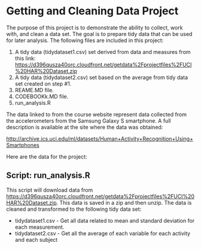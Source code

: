 # Getting and Cleaning Data Project

The purpose of this project is to demonstrate the ability to collect, work with, and clean a data set. The goal is to prepare tidy data that can be used for later analysis.
The following files are included in this project:
 1) A tidy data (tidydataset1.csv) set derived from data and measures from this link: https://d396qusza40orc.cloudfront.net/getdata%2Fprojectfiles%2FUCI%20HAR%20Dataset.zip 
 2) A tidy data (tidydataset2.csv) set based on the average from tidy data set created on step #1.
 3) REAME.MD file.
 4) CODEBOOKk.MD file.
 5) run_analysis.R

The data linked to from the course website represent data collected from the accelerometers from the Samsung Galaxy S smartphone. 
A full description is available at the site where the data was obtained: 

http://archive.ics.uci.edu/ml/datasets/Human+Activity+Recognition+Using+Smartphones 

Here are the data for the project: 


## Script: run_analysis.R 

This script will download data from https://d396qusza40orc.cloudfront.net/getdata%2Fprojectfiles%2FUCI%20HAR%20Dataset.zip. This data is saved in a zip and then unzip.
The data is cleaned and transformed to the following tidy data set:


* tidydataset1.csv - Get all data related to mean and standard deviation for each measurement. 
* tidydataset2.csv - Get all the average of each variable for each activity and each subject
